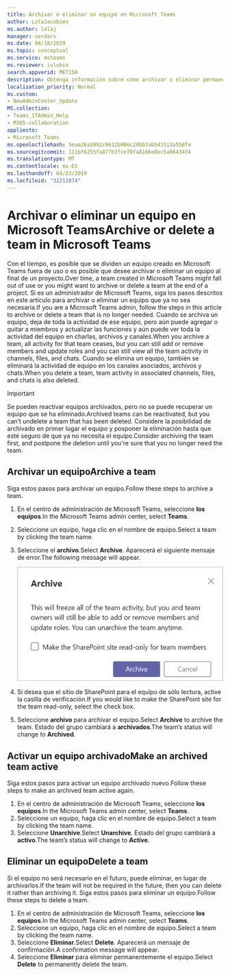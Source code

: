```yaml
---
title: Archivar o eliminar un equipo en Microsoft Teams
author: LolaJacobsen
ms.author: lolaj
manager: serdars
ms.date: 04/18/2019
ms.topic: conceptual
ms.service: msteams
ms.reviewer: islubin
search.appverid: MET150
description: Obtenga información sobre cómo archivar o eliminar permanentemente un equipo.
localization_priority: Normal
ms.custom:
- NewAdminCenter_Update
MS.collection:
- Teams_ITAdmin_Help
- M365-collaboration
appliesto:
- Microsoft Teams
ms.openlocfilehash: 5eaa26a3092c0612b006c28bb7ab543313a55dfe
ms.sourcegitcommit: 111bf6255fa877b3fce70fa8166e8ec5a6643434
ms.translationtype: MT
ms.contentlocale: es-ES
ms.lasthandoff: 04/23/2019
ms.locfileid: "32211074"
---
```

<a name="archive-or-delete-a-team-in-microsoft-teams"></a><span data-ttu-id="c57ed-103">Archivar o eliminar un equipo en Microsoft Teams</span><span class="sxs-lookup"><span data-stu-id="c57ed-103">Archive or delete a team in Microsoft Teams</span></span>
===========================================

<span data-ttu-id="c57ed-104">Con el tiempo, es posible que se dividen un equipo creado en Microsoft Teams fuera de uso o es posible que desee archivar o eliminar un equipo al final de un proyecto.</span><span class="sxs-lookup"><span data-stu-id="c57ed-104">Over time, a team created in Microsoft Teams might fall out of use or you might want to archive or delete a team at the end of a project.</span></span> <span data-ttu-id="c57ed-105">Si es un administrador de Microsoft Teams, siga los pasos descritos en este artículo para archivar o eliminar un equipo que ya no sea necesaria.</span><span class="sxs-lookup"><span data-stu-id="c57ed-105">If you are a Microsoft Teams admin, follow the steps in this article to archive or delete a team that is no longer needed.</span></span> <span data-ttu-id="c57ed-106">Cuando se archiva un equipo, deja de toda la actividad de ese equipo, pero aún puede agregar o quitar a miembros y actualizar las funciones y aún puede ver toda la actividad del equipo en charlas, archivos y canales.</span><span class="sxs-lookup"><span data-stu-id="c57ed-106">When you archive a team, all activity for that team ceases, but you can still add or remove members and update roles and you can still view all the team activity in channels, files, and chats.</span></span> <span data-ttu-id="c57ed-107">Cuando se elimina un equipo, también se eliminará la actividad de equipo en los canales asociados, archivos y chats.</span><span class="sxs-lookup"><span data-stu-id="c57ed-107">When you delete a team, team activity in associated channels, files, and chats is also deleted.</span></span> 

> [!IMPORTANT]
> <span data-ttu-id="c57ed-108">Se pueden reactivar equipos archivados, pero no se puede recuperar un equipo que se ha eliminado.</span><span class="sxs-lookup"><span data-stu-id="c57ed-108">Archived teams can be reactivated, but you can’t undelete a team that has been deleted.</span></span> <span data-ttu-id="c57ed-109">Considere la posibilidad de archivado en primer lugar el equipo y posponer la eliminación hasta que esté seguro de que ya no necesita el equipo.</span><span class="sxs-lookup"><span data-stu-id="c57ed-109">Consider archiving the team first, and postpone the deletion until you're sure that you no longer need the team.</span></span>

## <a name="archive-a-team"></a><span data-ttu-id="c57ed-110">Archivar un equipo</span><span class="sxs-lookup"><span data-stu-id="c57ed-110">Archive a team</span></span>

<span data-ttu-id="c57ed-111">Siga estos pasos para archivar un equipo.</span><span class="sxs-lookup"><span data-stu-id="c57ed-111">Follow these steps to archive a team.</span></span>

1. <span data-ttu-id="c57ed-112">En el centro de administración de Microsoft Teams, seleccione **los equipos**.</span><span class="sxs-lookup"><span data-stu-id="c57ed-112">In the Microsoft Teams admin center, select **Teams**.</span></span>
2. <span data-ttu-id="c57ed-113">Seleccione un equipo, haga clic en el nombre de equipo.</span><span class="sxs-lookup"><span data-stu-id="c57ed-113">Select a team by clicking the team name.</span></span>
3. <span data-ttu-id="c57ed-114">Seleccione el **archivo**.</span><span class="sxs-lookup"><span data-stu-id="c57ed-114">Select **Archive**.</span></span> <span data-ttu-id="c57ed-115">Aparecerá el siguiente mensaje de error.</span><span class="sxs-lookup"><span data-stu-id="c57ed-115">The following message will appear.</span></span>

    ![Mensaje de archivo de captura de pantalla de los equipos](media/teams-archive-message.png)

4. <span data-ttu-id="c57ed-117">Si desea que el sitio de SharePoint para el equipo de sólo lectura, active la casilla de verificación.</span><span class="sxs-lookup"><span data-stu-id="c57ed-117">If you would like to make the SharePoint site for the team read-only, select the check box.</span></span>
5. <span data-ttu-id="c57ed-118">Seleccione **archivo** para archivar el equipo.</span><span class="sxs-lookup"><span data-stu-id="c57ed-118">Select **Archive** to archive the team.</span></span> <span data-ttu-id="c57ed-119">Estado del grupo cambiará a **archivados**.</span><span class="sxs-lookup"><span data-stu-id="c57ed-119">The team’s status will change to **Archived**.</span></span>

## <a name="make-an-archived-team-active"></a><span data-ttu-id="c57ed-120">Activar un equipo archivado</span><span class="sxs-lookup"><span data-stu-id="c57ed-120">Make an archived team active</span></span>

<span data-ttu-id="c57ed-121">Siga estos pasos para activar un equipo archivado nuevo.</span><span class="sxs-lookup"><span data-stu-id="c57ed-121">Follow these steps to make an archived team active again.</span></span>

1. <span data-ttu-id="c57ed-122">En el centro de administración de Microsoft Teams, seleccione **los equipos**.</span><span class="sxs-lookup"><span data-stu-id="c57ed-122">In the Microsoft Teams admin center, select **Teams**.</span></span>
2. <span data-ttu-id="c57ed-123">Seleccione un equipo, haga clic en el nombre de equipo.</span><span class="sxs-lookup"><span data-stu-id="c57ed-123">Select a team by clicking the team name.</span></span>
3. <span data-ttu-id="c57ed-124">Seleccione **Unarchive**.</span><span class="sxs-lookup"><span data-stu-id="c57ed-124">Select **Unarchive**.</span></span> <span data-ttu-id="c57ed-125">Estado del grupo cambiará a **activo**.</span><span class="sxs-lookup"><span data-stu-id="c57ed-125">The team’s status will change to **Active**.</span></span>

## <a name="delete-a-team"></a><span data-ttu-id="c57ed-126">Eliminar un equipo</span><span class="sxs-lookup"><span data-stu-id="c57ed-126">Delete a team</span></span>

<span data-ttu-id="c57ed-127">Si el equipo no será necesario en el futuro, puede eliminar, en lugar de archivarlos.</span><span class="sxs-lookup"><span data-stu-id="c57ed-127">If the team will not be required in the future, then you can delete it rather than archiving it.</span></span> <span data-ttu-id="c57ed-128">Siga estos pasos para eliminar un equipo.</span><span class="sxs-lookup"><span data-stu-id="c57ed-128">Follow these steps to delete a team.</span></span>

1.  <span data-ttu-id="c57ed-129">En el centro de administración de Microsoft Teams, seleccione **los equipos**.</span><span class="sxs-lookup"><span data-stu-id="c57ed-129">In the Microsoft Teams admin center, select **Teams**.</span></span>
2.  <span data-ttu-id="c57ed-130">Seleccione un equipo, haga clic en el nombre de equipo.</span><span class="sxs-lookup"><span data-stu-id="c57ed-130">Select a team by clicking the team name.</span></span>
3.  <span data-ttu-id="c57ed-131">Seleccione **Eliminar**.</span><span class="sxs-lookup"><span data-stu-id="c57ed-131">Select **Delete**.</span></span> <span data-ttu-id="c57ed-132">Aparecerá un mensaje de confirmación.</span><span class="sxs-lookup"><span data-stu-id="c57ed-132">A confirmation message will appear.</span></span>
4.  <span data-ttu-id="c57ed-133">Seleccione **Eliminar** para eliminar permanentemente el equipo.</span><span class="sxs-lookup"><span data-stu-id="c57ed-133">Select **Delete** to permanently delete the team.</span></span>



